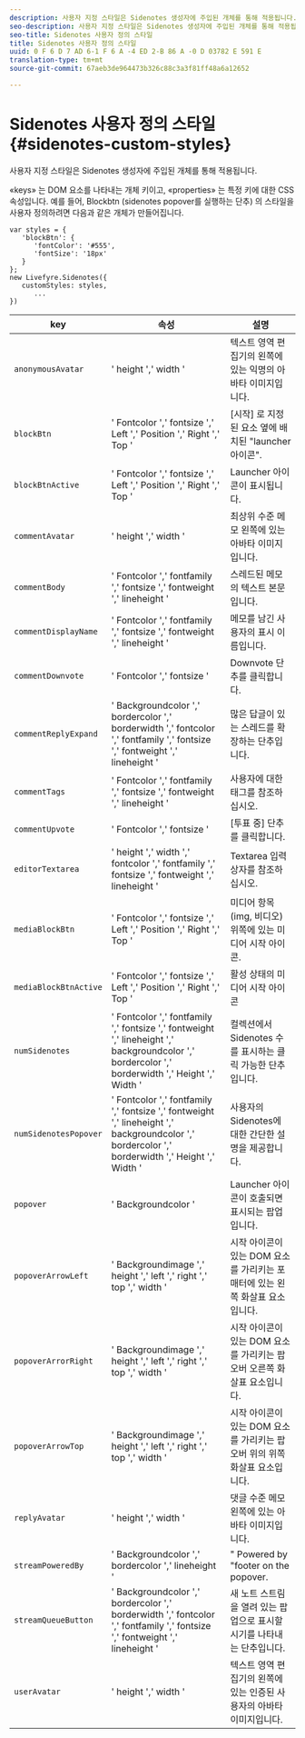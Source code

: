 ```yaml
---
description: 사용자 지정 스타일은 Sidenotes 생성자에 주입된 개체를 통해 적용됩니다.
seo-description: 사용자 지정 스타일은 Sidenotes 생성자에 주입된 개체를 통해 적용됩니다.
seo-title: Sidenotes 사용자 정의 스타일
title: Sidenotes 사용자 정의 스타일
uuid: 0 F 6 D 7 AD 6-1 F 6 A -4 ED 2-B 86 A -0 D 03782 E 591 E
translation-type: tm+mt
source-git-commit: 67aeb3de964473b326c88c3a3f81ff48a6a12652

---
```



# Sidenotes 사용자 정의 스타일{#sidenotes-custom-styles}

사용자 지정 스타일은 Sidenotes 생성자에 주입된 개체를 통해 적용됩니다.

«keys» 는 DOM 요소를 나타내는 개체 키이고, «properties» 는 특정 키에 대한 CSS 속성입니다. 예를 들어, Blockbtn (sidenotes popover를 실행하는 단추) 의 스타일을 사용자 정의하려면 다음과 같은 개체가 만들어집니다.

```
var styles = { 
   'blockBtn': { 
      'fontColor': '#555', 
      'fontSize': '18px' 
   } 
}; 
new Livefyre.Sidenotes({ 
   customStyles: styles, 
      ...  
})
```

| **key** | **속성** | 설명 |
|---|---|---|
| `anonymousAvatar` | ' height ',' width ' | 텍스트 영역 편집기의 왼쪽에 있는 익명의 아바타 이미지입니다. |
| `blockBtn` | ' Fontcolor ',' fontsize ',' Left ',' Position ',' Right ',' Top ' | [시작] 로 지정된 요소 옆에 배치된 "launcher 아이콘". |
| `blockBtnActive` | ' Fontcolor ',' fontsize ',' Left ',' Position ',' Right ',' Top ' | Launcher 아이콘이 표시됩니다. |
| `commentAvatar` | ' height ',' width ' | 최상위 수준 메모 왼쪽에 있는 아바타 이미지입니다. |
| `commentBody` | ' Fontcolor ',' fontfamily ',' fontsize ',' fontweight ',' lineheight ' | 스레드된 메모의 텍스트 본문입니다. |
| `commentDisplayName` | ' Fontcolor ',' fontfamily ',' fontsize ',' fontweight ',' lineheight ' | 메모를 남긴 사용자의 표시 이름입니다. |
| `commentDownvote` | ' Fontcolor ',' fontsize ' | Downvote 단추를 클릭합니다. |
| `commentReplyExpand` | ' Backgroundcolor ',' bordercolor ',' borderwidth ',' fontcolor ',' fontfamily ',' fontsize ',' fontweight ',' lineheight ' | 많은 답글이 있는 스레드를 확장하는 단추입니다. |
| `commentTags` | ' Fontcolor ',' fontfamily ',' fontsize ',' fontweight ',' lineheight ' | 사용자에 대한 태그를 참조하십시오. |
| `commentUpvote` | ' Fontcolor ',' fontsize ' | [투표 중] 단추를 클릭합니다. |
| `editorTextarea` | ' height ',' width ',' fontcolor ',' fontfamily ',' fontsize ',' fontweight ',' lineheight ' | Textarea 입력 상자를 참조하십시오. |
| `mediaBlockBtn` | ' Fontcolor ',' fontsize ',' Left ',' Position ',' Right ',' Top ' | 미디어 항목 (img, 비디오) 위쪽에 있는 미디어 시작 아이콘. |
| `mediaBlockBtnActive` | ' Fontcolor ',' fontsize ',' Left ',' Position ',' Right ',' Top ' | 활성 상태의 미디어 시작 아이콘 |
| `numSidenotes` | ' Fontcolor ',' fontfamily ',' fontsize ',' fontweight ',' lineheight ',' backgroundcolor ',' bordercolor ',' borderwidth ',' Height ',' Width ' | 컬렉션에서 Sidenotes 수를 표시하는 클릭 가능한 단추입니다. |
| `numSidenotesPopover` | ' Fontcolor ',' fontfamily ',' fontsize ',' fontweight ',' lineheight ',' backgroundcolor ',' bordercolor ',' borderwidth ',' Height ',' Width ' | 사용자의 Sidenotes에 대한 간단한 설명을 제공합니다. |
| `popover` | ' Backgroundcolor ' | Launcher 아이콘이 호출되면 표시되는 팝업입니다. |
| `popoverArrowLeft` | ' Backgroundimage ',' height ',' left ',' right ',' top ',' width ' | 시작 아이콘이 있는 DOM 요소를 가리키는 포매터에 있는 왼쪽 화살표 요소입니다. |
| `popoverArrorRight` | ' Backgroundimage ',' height ',' left ',' right ',' top ',' width ' | 시작 아이콘이 있는 DOM 요소를 가리키는 팝오버 오른쪽 화살표 요소입니다. |
| `popoverArrowTop` | ' Backgroundimage ',' height ',' left ',' right ',' top ',' width ' | 시작 아이콘이 있는 DOM 요소를 가리키는 팝오버 위의 위쪽 화살표 요소입니다. |
| `replyAvatar` | ' height ',' width ' | 댓글 수준 메모 왼쪽에 있는 아바타 이미지입니다. |
| `streamPoweredBy` | ' Backgroundcolor ',' bordercolor ',' lineheight ' | " Powered by "footer on the popover. |
| `streamQueueButton` | ' Backgroundcolor ',' bordercolor ',' borderwidth ',' fontcolor ',' fontfamily ',' fontsize ',' fontweight ',' lineheight ' | 새 노트 스트림을 열려 있는 팝업으로 표시할 시기를 나타내는 단추입니다. |
| `userAvatar` | ' height ',' width ' | 텍스트 영역 편집기의 왼쪽에 있는 인증된 사용자의 아바타 이미지입니다. |

